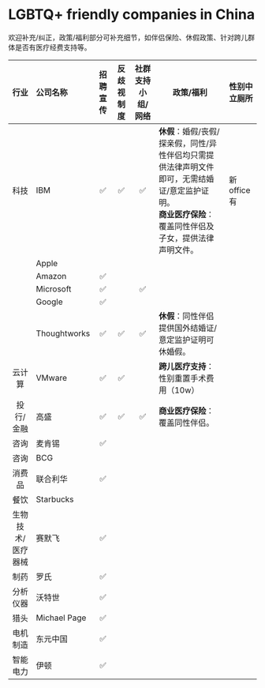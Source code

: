 # LGBTQ+ friendly companies in China

欢迎补充/纠正，政策/福利部分可补充细节，如伴侣保险、休假政策、针对跨儿群体是否有医疗经费支持等。


| 行业   | 公司名称      | 招聘宣传 | 反歧视制度 | 社群支持小组/网络 | 政策/福利 |性别中立厕所|
|:----:| :----------- |:----:|:----:| :----: | ----------- | ----------- |
| 科技| IBM |✅|✅|✅|**休假**：婚假/丧假/探亲假，同性/异性伴侣均只需提供法律声明文件即可，无需结婚证/意定监护证明。<br>**商业医疗保险**：覆盖同性伴侣及子女，提供法律声明文件。|新office有|
|| Apple |
|| Amazon |✅|
|| Microsoft |✅||✅|
|| Google |✅|
|| Thoughtworks |✅|✅|✅|**休假**：同性伴侣提供国外结婚证/意定监护证明可休婚假。
| 云计算| VMware |✅|✅||**跨儿医疗支持**：性别重置手术费用（10w）||
| 投行/金融| 高盛 |✅|✅|✅|**商业医疗保险**：覆盖同性伴侣。||
| 咨询| 麦肯锡 |✅|
| 咨询| BCG |
| 消费品| 联合利华 |✅|
| 餐饮| Starbucks |
| 生物技术/医疗器械|赛默飞|✅|
| 制药|罗氏|✅|
| 分析仪器|沃特世|✅|
| 猎头| Michael Page |✅|
| 电机制造| 东元中国  |✅|
| 智能电力| 伊顿  |✅|


